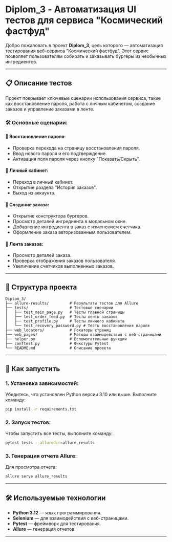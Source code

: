 # Diplom_3 - Автоматизация UI тестов для сервиса "Космический фастфуд"

Добро пожаловать в проект **Diplom_3**, цель которого — автоматизация тестирования веб-сервиса "Космический фастфуд". Этот сервис позволяет пользователям собирать и заказывать бургеры из необычных ингредиентов.

---

## 📋 Описание тестов

Проект покрывает ключевые сценарии использования сервиса, такие как восстановление пароля, работа с личным кабинетом, создание заказов и управление заказами в ленте.

### 🛠 Основные сценарии:

#### 🔐 Восстановление пароля:
- Проверка перехода на страницу восстановления пароля.
- Ввод нового пароля и его подтверждение.
- Активация поля пароля через кнопку "Показать/Скрыть".

#### 👤 Личный кабинет:
- Переход в личный кабинет.
- Открытие раздела "История заказов".
- Выход из аккаунта.

#### 🍔 Создание заказа:
- Открытие конструктора бургеров.
- Просмотр деталей ингредиента в модальном окне.
- Добавление ингредиента в заказ с изменением счетчика.
- Оформление заказа авторизованным пользователем.

#### 📜 Лента заказов:
- Просмотр деталей заказа.
- Проверка отображения заказов пользователя.
- Увеличение счетчиков выполненных заказов.

---

## 📂 Структура проекта

```plaintext
Diplom_3/
├── allure-results/         # Результаты тестов для Allure
├── tests/                  # Тестовые сценарии
│   ├── test_main_page.py   # Тесты главной страницы
│   ├── test_order_feed.py  # Тесты ленты заказов
│   ├── test_profile.py     # Тесты личного кабинета
│   └── test_recovery_password.py # Тесты восстановления пароля
├── web_locators/           # Локаторы страниц
├── web_pages/              # Методы взаимодействия с веб-страницами
├── helper.py               # Вспомогательные функции
├── conftest.py             # Фикстуры Pytest
└── README.md               # Описание проекта
```

---

## 🚀 Как запустить

### 1. Установка зависимостей:
Убедитесь, что установлен Python версии 3.10 или выше. Выполните команду:

```bash
pip install -r requirements.txt
```

### 2. Запуск тестов:
Чтобы запустить все тесты, выполните команду:

```bash
pytest tests --alluredir=allure_results
```

### 3. Генерация отчета Allure:
Для просмотра отчета:

```bash
allure serve allure_results
```

---

## 🛠 Используемые технологии

- **Python 3.12** — язык программирования.
- **Selenium** — для взаимодействия с веб-страницами.
- **Pytest** — фреймворк для тестирования.
- **Allure** — генерация отчетов.

---


